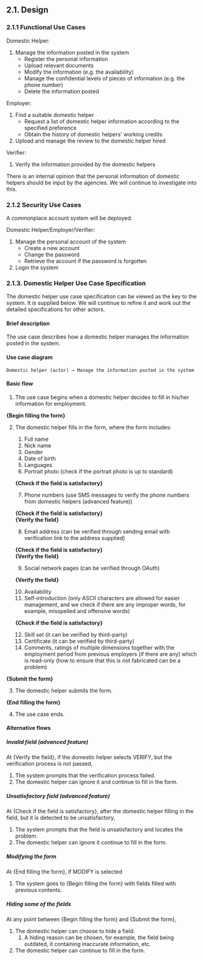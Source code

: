## 2.1. Design

### 2.1.1 Functional Use Cases

Domestic Helper:
1. Manage the information posted in the system
    - Register the personal information
    - Upload relevant documents
    - Modify the information (e.g. the availability)
    - Manage the confidential levels of pieces of information (e.g. the phone number)
    - Delete the information posted

Employer:
1. Find a suitable domestic helper
    - Request a list of domestic helper information according to the specified preference
    - Obtain the history of domestic helpers' working credits
2. Upload and manage the review to the domestic helper hired

Verifier:
1. Verify the information provided by the domestic helpers

There is an internal opinion that the personal information of domestic helpers should be input by the agencies.
We will continue to investigate into this.

### 2.1.2 Security Use Cases

A commonplace account system will be deployed.

Domestic Helper/Employer/Verifier:
1. Manage the personal account of the system
    - Create a new account
    - Change the password
    - Retrieve the account if the password is forgotten
2. Login the system

### 2.1.3. Domestic Helper Use Case Specification

The domestic helper use case specification can be viewed as the key to the system.
It is supplied below.
We will continue to refine it and work out the detailed specifications for other actors.

#### Brief description

The use case describes how a domestic helper manages the information posted in the system.

#### Use case diagram

```
Domestic helper (actor) → Manage the information posted in the system
```

#### Basic flow

1. The use case begins when a domestic helper decides to fill in his/her information for employment.

**{Begin filling the form}**

2. The domestic helper fills in the form, where the form includes:
   1. Full name
   2. Nick name
   3. Gender
   4. Date of birth
   5. Languages
   6. Portrait photo (check if the portrait photo is up to standard)

   **{Check if the field is satisfactory}**

   7. Phone numbers (use SMS messages to verify the phone numbers from domestic helpers (advanced feature))

   **{Check if the field is satisfactory}**\
   **{Verify the field}**

   8. Email address (can be verified through sending email with verification link to the address supplied)

   **{Check if the field is satisfactory}**\
   **{Verify the field}**

   9. Social network pages (can be verified through OAuth)

   **{Verify the field}**

   10. Availability
   11. Self-introduction (only ASCII characters are allowed for easier management, and we check if there are any improper words, for example, misspelled and offensive words)

   **{Check if the field is satisfactory}**

   12. Skill set (it can be verified by third-party)
   13.  Certificate (it can be verified by third-party)
   14.  Comments, ratings of multiple dimensions together with the employment period from previous employers (if there are any) which is read-only (how to ensure that this is not fabricated can be a problem)

**{Submit the form}**

3. The domestic helper submits the form.

**{End filling the form}**

4. The use case ends.

#### Alternative flows

##### Invalid field (advanced feature)

At {Verify the field}, if the domestic helper selects VERIFY, but the verification process is not passed,
1. The system prompts that the verification process failed.
2. The domestic helper can ignore it and continue to fill in the form.

##### Unsatisfactory field (advanced feature)

At {Check if the field is satisfactory}, after the domestic helper filling in the field, but it is detected to be unsatisfactory,
1. The system prompts that the field is unsatisfactory and locates the problem.
2. The domestic helper can ignore it continue to fill in the form.

##### Modifying the form

At {End filling the form}, if MODIFY is selected
1. The system goes to {Begin filling the form} with fields filled with previous contents.

##### Hiding some of the fields

At any point between {Begin filling the form} and {Submit the form},
1. The domestic helper can choose to hide a field.
    1. A hiding reason can be chosen, for example, the field being outdated, it containing inaccurate information, etc.
2. The domestic helper can continue to fill in the form.

